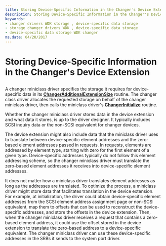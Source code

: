 ```yaml
---
title: Storing Device-Specific Information in the Changer's Device Extension
description: Storing Device-Specific Information in the Changer's Device Extension
keywords:
- changer drivers WDK storage , device-specific data storage
- storage changer drivers WDK , device-specific data storage
- device-specific data storage WDK changer
ms.date: 04/20/2017
---
```


# Storing Device-Specific Information in the Changer's Device Extension


## <span id="ddk_storing_device_specific_information_in_the_changers_device_extensi"></span><span id="DDK_STORING_DEVICE_SPECIFIC_INFORMATION_IN_THE_CHANGERS_DEVICE_EXTENSI"></span>


A changer miniclass driver specifies the storage it requires for device-specific data in its [**ChangerAdditionalExtensionSize**](/windows-hardware/drivers/ddi/mcd/nf-mcd-changeradditionalextensionsize) routine. The changer class driver allocates the requested storage on behalf of the changer miniclass driver, then calls the miniclass driver's [**ChangerInitialize**](/windows-hardware/drivers/ddi/mcd/nf-mcd-changerinitialize) routine.

Whether the changer miniclass driver stores data in the device extension and what data it stores, is up to the driver designer. It typically includes SCSI inquiry data or the non-SCSI equivalent for changer devices.

The device extension might also include data that the miniclass driver uses to translate between device-specific element addresses and the zero-based element addresses passed in requests. In requests, elements are addressed by element type, starting with zero for the first element of a given type. Device-specific addresses typically do not follow this element addressing scheme, so the changer miniclass driver must translate the zero-based element addresses it receives into device-specific element addresses.

It does not matter how a miniclass driver translates element addresses as long as the addresses are translated. To optimize the process, a miniclass driver might store data that facilitates translation in the device extension. For example, at initialization, the driver could obtain device-specific element addresses from the SCSI element address assignment page or non-SCSI equivalent, map them to offsets that can be used to reconstruct the device-specific addresses, and store the offsets in the device extension. Then, when the changer miniclass driver receives a request that contains a zero-based element address, it could use the offset stored in the device extension to translate the zero-based address to a device-specific equivalent. The changer miniclass driver can use these device-specific addresses in the SRBs it sends to the system port driver.

 

